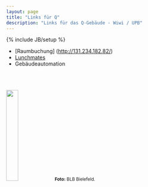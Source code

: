 ```yaml
---
layout: page
title: "Links für Q"
description: "Links für das Q-Gebäude - Wiwi / UPB"
---
```

{% include JB/setup %}

* [Raumbuchung] (http://131.234.182.82/)
* [Lunchmates](http://q.lunchmates.org)
* Gebäudeautomation


<br><br>

<img src="https://uniblog.uni-paderborn.de/wp-content/uploads/2012/02/Q_Ansicht-Haupteingang.jpg" width="25%" height="25%" />  <small class="caption"><strong>Foto:</strong> BLB Bielefeld.</small>
